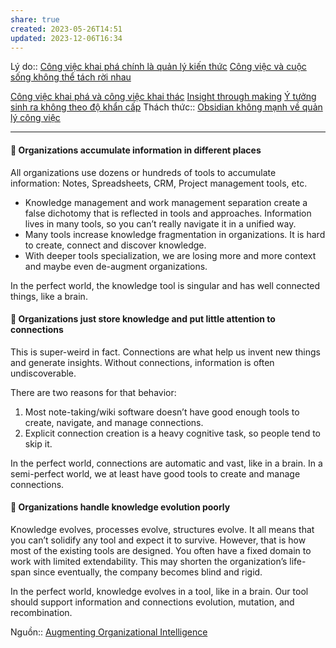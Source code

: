 ```yaml
---
share: true
created: 2023-05-26T14:51
updated: 2023-12-06T16:34
---
```


Lý do:: [Công việc khai phá chính là quản lý kiến thức](../C%C3%B4ng%20vi%E1%BB%87c/C%C3%B4ng%20vi%E1%BB%87c%20khai%20ph%C3%A1%20ch%C3%ADnh%20l%C3%A0%20qu%E1%BA%A3n%20l%C3%BD%20ki%E1%BA%BFn%20th%E1%BB%A9c.md) 
[Công việc và cuộc sống không thể tách rời nhau](../C%C3%B4ng%20vi%E1%BB%87c/C%C3%B4ng%20vi%E1%BB%87c%20v%C3%A0%20cu%E1%BB%99c%20s%E1%BB%91ng%20kh%C3%B4ng%20th%E1%BB%83%20t%C3%A1ch%20r%E1%BB%9Di%20nhau.md)

[Công việc khai phá và công việc khai thác](../C%C3%B4ng%20vi%E1%BB%87c/C%C3%B4ng%20vi%E1%BB%87c%20khai%20ph%C3%A1%20v%C3%A0%20c%C3%B4ng%20vi%E1%BB%87c%20khai%20th%C3%A1c.md)
[Insight through making](../C%C3%B4ng%20vi%E1%BB%87c/Insight%20through%20making.md) 
[Ý tưởng sinh ra không theo độ khẩn cấp](../C%C3%B4ng%20vi%E1%BB%87c/S%E1%BA%AFp%20x%E1%BA%BFp%20%C4%91%E1%BB%99%20%C6%B0u%20ti%C3%AAn/%C3%9D%20t%C6%B0%E1%BB%9Fng%20sinh%20ra%20kh%C3%B4ng%20theo%20%C4%91%E1%BB%99%20kh%E1%BA%A9n%20c%E1%BA%A5p.md)
Thách thức:: [Obsidian không mạnh về quản lý công việc](../../../%E2%9A%94%EF%B8%8F%20H%C6%B0%E1%BB%9Bng%20d%E1%BA%ABn%20Obsidian%20v%C3%A0%20Git/%F0%9F%92%8E%20Gi%E1%BB%9Bi%20thi%E1%BB%87u%20v%E1%BB%81%20Obsidian/M%C3%B4%20t%E1%BA%A3%20v%E1%BB%81%20Obsidian/%C4%90i%E1%BB%83m%20y%E1%BA%BFu%20c%E1%BB%A7a%20Obsidian/Obsidian%20kh%C3%B4ng%20m%E1%BA%A1nh%20v%E1%BB%81%20qu%E1%BA%A3n%20l%C3%BD%20c%C3%B4ng%20vi%E1%BB%87c.md)

---
#### 🚨 Organizations accumulate information in different places

All organizations use dozens or hundreds of tools to accumulate information: Notes, Spreadsheets, CRM, Project management tools, etc.

- Knowledge management and work management separation create a false dichotomy that is reflected in tools and approaches. Information lives in many tools, so you can’t really navigate it in a unified way.
- Many tools increase knowledge fragmentation in organizations. It is hard to create, connect and discover knowledge.
- With deeper tools specialization, we are losing more and more context and maybe even de-augment organizations.

In the perfect world, the knowledge tool is singular and has well connected things, like a brain.

#### 🚨 Organizations just store knowledge and put little attention to connections

This is super-weird in fact. Connections are what help us invent new things and generate insights. Without connections, information is often undiscoverable.

There are two reasons for that behavior:

1. Most note-taking/wiki software doesn’t have good enough tools to create, navigate, and manage connections.
2. Explicit connection creation is a heavy cognitive task, so people tend to skip it.

In the perfect world, connections are automatic and vast, like in a brain. In a semi-perfect world, we at least have good tools to create and manage connections.

#### 🚨 Organizations handle knowledge evolution poorly

Knowledge evolves, processes evolve, structures evolve. It all means that you can’t solidify any tool and expect it to survive. However, that is how most of the existing tools are designed. You often have a fixed domain to work with limited extendability. This may shorten the organization’s life-span since eventually, the company becomes blind and rigid.

In the perfect world, knowledge evolves in a tool, like in a brain. Our tool should support information and connections evolution, mutation, and recombination.

Nguồn:: [Augmenting Organizational Intelligence](https://fibery.io/blog/augmenting-organizational-intelligence/)


